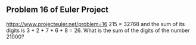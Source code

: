 ## Problem 16 of Euler Project 
https://www.projecteuler.net/problem=16
215 = 32768 and the sum of its digits is 3 + 2 + 7 + 6 + 8 = 26.
What is the sum of the digits of the number 21000?